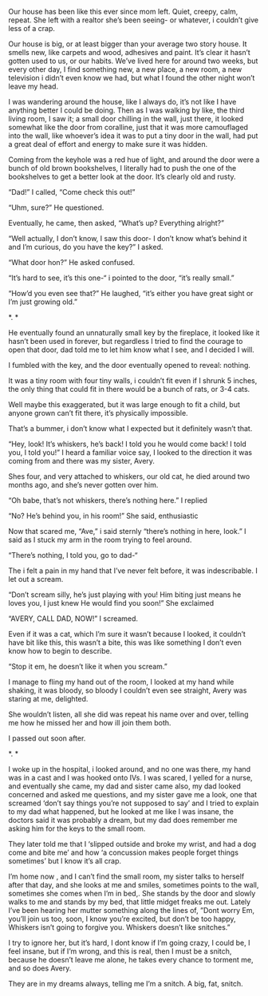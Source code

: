 
Our house has been like this ever since mom left. Quiet, creepy, calm, repeat. She left with a realtor she’s been seeing- or whatever, i couldn’t give less of a crap.

Our house is big, or at least bigger than your average two story house. It smells new, like carpets and wood, adhesives and paint. It’s clear it hasn’t gotten used to us, or our habits. We’ve lived here for around two weeks, but every other day, I find something new, a new place, a new room, a new television i didn’t even know we had, but what I found the other night won’t leave my head.


I was wandering around the house, like I always do, it’s not like I have anything better I could be doing. Then as I was walking by like, the third living room, I saw it; a small door chilling in the wall, just there, it looked somewhat like the door from coralline, just that it was more camouflaged into the wall, like whoever’s idea it was to put a tiny door in the wall, had put a great deal of effort and energy to make sure it was hidden.


Coming from the keyhole was a red hue of light,  and around the door were a bunch of old brown bookshelves, I literally had to push the one of the bookshelves to get a better look at the door. It’s clearly old and rusty.

“Dad!” I called, “Come check this out!”

“Uhm, sure?” He questioned.

Eventually, he came, then asked, “What’s up? Everything alright?”

“Well actually, I don’t know, I saw this door- I don’t know what’s behind it and I’m curious, do you have the key?” I asked.


“What door hon?” He asked confused.


“It’s hard to see, it’s this one-“ i pointed to the door, “it’s really small.”

“How’d you even see that?” He laughed, “it’s either you have great sight or I’m just growing old.” 

*.                                     *


He eventually found  an unnaturally small key by the fireplace, it looked like it hasn’t been used in forever, but regardless I tried to find the courage to open that door, dad told me to let him know what I see, and I decided I will.


I fumbled with the key, and the door eventually opened to reveal: nothing. 

It was a tiny room with four tiny walls, i couldn’t fit even if I shrunk 5 inches, the only thing that could fit in there would be a bunch of rats, or 3-4 cats.

Well maybe this exaggerated, but it was large enough to fit a child, but anyone grown can’t fit there, it’s physically impossible.  


That’s a bummer, i don’t know what I expected but it definitely wasn’t that.


“Hey, look! It’s whiskers, he’s back! I told you he would come back! I told you, I told you!” I heard a familiar voice say, I looked to the direction it was coming from and there was my sister, Avery.

Shes  four, and very attached to whiskers, our old cat, he died around two months ago, and she’s never gotten over him.

“Oh babe, that’s not whiskers, there’s nothing here.” I replied 

“No? He’s behind you, in his room!” She said, enthusiastic 


Now that scared me, “Ave,” i said sternly “there’s nothing in here, look.” I said as I stuck my arm in the room trying to feel around. 

“There’s nothing, I told you, go to dad-“ 

The i felt a pain in my hand that I’ve  never felt before, it was indescribable. I let out a scream.


“Don’t scream silly, he’s just playing with you! Him biting just means he loves you, I just knew He would find you soon!” She exclaimed


“AVERY, CALL DAD, NOW!” I screamed.
 
Even if it was a cat, which I’m sure it wasn’t because I looked, it couldn’t have bit like this, this wasn’t a bite, this was like something I don’t even know how to begin to describe.

“Stop it em, he doesn’t like it when you scream.” 

I manage to fling my hand out of the room, I looked at my hand while shaking, it was bloody, so bloody I couldn’t even see straight, Avery was staring at me, delighted.


She wouldn’t listen, all she did was repeat his name over and over, telling me how he missed  her and how ill join them both. 

I passed out soon after.


*.                                                         *

I woke up in the hospital, i looked around, and no one was there, my hand was in a cast and I was hooked onto IVs. I was scared, I yelled for a nurse, and eventually she came, my dad and sister came also, my dad looked concerned and asked me questions, and my sister gave me a look, one that screamed ‘don’t say things you’re not supposed to say’ and I tried to  explain to my dad what happened, but he looked at me like I was insane, the doctors said it was probably a dream, but my dad does remember me asking him for the keys to the small room.

They later told me that I ‘slipped outside and broke my wrist, and had a dog come and bite me’ and how ‘a concussion makes people forget things sometimes’ but I know it’s all crap.

I’m home now , and I can’t find the small room, my sister talks to herself after that day, and she looks at me and smiles, sometimes points to the wall, sometimes she comes when I’m in bed,. She stands by the door and slowly walks to me and stands  by my bed, that little midget freaks me out. Lately I’ve been hearing her mutter something along the lines of, ”Dont worry Em, you’ll join us too, soon, I know you’re excited, but don’t be too happy, Whiskers isn’t going to forgive you. Whiskers doesn’t like snitches.” 


I try to ignore her, but it’s hard, I dont know if I’m going crazy, I could be, I feel insane, but if I’m wrong, and this is real, then I must be a snitch, because he doesn’t leave me alone, he takes every chance to torment me, and so does Avery.

They are in my dreams always, telling me I’m a snitch. A big, fat, snitch.